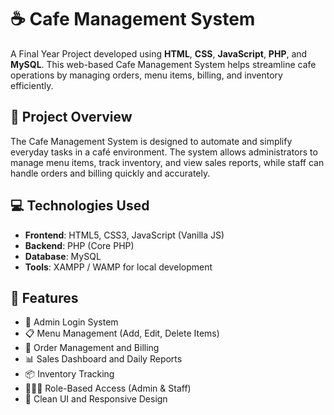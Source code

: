 # ☕ Cafe Management System

A Final Year Project developed using **HTML**, **CSS**, **JavaScript**, **PHP**, and **MySQL**. This web-based Cafe Management System helps streamline cafe operations by managing orders, menu items, billing, and inventory efficiently.

## 📌 Project Overview

The Cafe Management System is designed to automate and simplify everyday tasks in a café environment. The system allows administrators to manage menu items, track inventory, and view sales reports, while staff can handle orders and billing quickly and accurately.

## 💻 Technologies Used

- **Frontend**: HTML5, CSS3, JavaScript (Vanilla JS)
- **Backend**: PHP (Core PHP)
- **Database**: MySQL
- **Tools**: XAMPP / WAMP for local development

## 📂 Features

- 🔐 Admin Login System
- 📋 Menu Management (Add, Edit, Delete Items)
- 🧾 Order Management and Billing
- 📊 Sales Dashboard and Daily Reports
- 📦 Inventory Tracking
- 🧑‍🤝‍🧑 Role-Based Access (Admin & Staff)
- 🧹 Clean UI and Responsive Design
